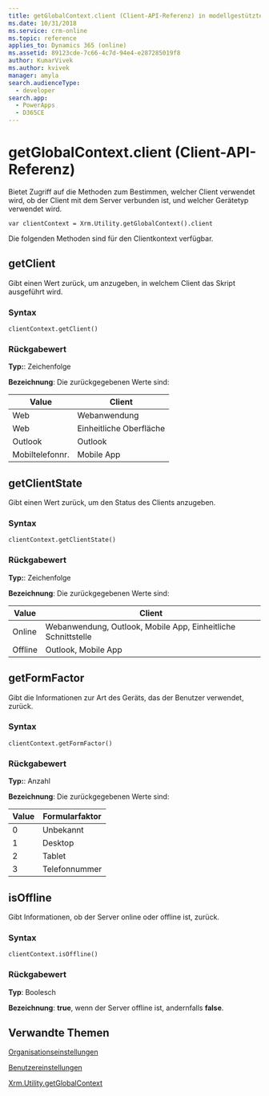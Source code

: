 ```yaml
---
title: getGlobalContext.client (Client-API-Referenz) in modellgestützten Apps| MicrosoftDocs
ms.date: 10/31/2018
ms.service: crm-online
ms.topic: reference
applies_to: Dynamics 365 (online)
ms.assetid: 89123cde-7c66-4c7d-94e4-e287285019f8
author: KumarVivek
ms.author: kvivek
manager: amyla
search.audienceType:
  - developer
search.app:
  - PowerApps
  - D365CE
---
```

# <a name="getglobalcontextclient-client-api-reference"></a>getGlobalContext.client (Client-API-Referenz)



Bietet Zugriff auf die Methoden zum Bestimmen, welcher Client verwendet wird, ob der Client mit dem Server verbunden ist, und welcher Gerätetyp verwendet wird.

`var clientContext = Xrm.Utility.getGlobalContext().client`

Die folgenden Methoden sind für den Clientkontext verfügbar.

## <a name="getclient"></a>getClient

Gibt einen Wert zurück, um anzugeben, in welchem Client das Skript ausgeführt wird. 

### <a name="syntax"></a>Syntax

`clientContext.getClient()`

### <a name="return-value"></a>Rückgabewert

**Typ:**: Zeichenfolge

**Bezeichnung**: Die zurückgegebenen Werte sind:

Value |Client | 
|---|---|
|Web |Webanwendung|
|Web |Einheitliche Oberfläche|
|Outlook |Outlook |
|Mobiltelefonnr. |Mobile App |

## <a name="getclientstate"></a>getClientState

Gibt einen Wert zurück, um den Status des Clients anzugeben.

### <a name="syntax"></a>Syntax

`clientContext.getClientState()`

### <a name="return-value"></a>Rückgabewert

**Typ:**: Zeichenfolge

**Bezeichnung**: Die zurückgegebenen Werte sind:

Value |Client | 
|---|---|
|Online |Webanwendung, Outlook, Mobile App, Einheitliche Schnittstelle|
|Offline |Outlook, Mobile App|

## <a name="getformfactor"></a>getFormFactor

Gibt die Informationen zur Art des Geräts, das der Benutzer verwendet, zurück.

### <a name="syntax"></a>Syntax

`clientContext.getFormFactor()`

### <a name="return-value"></a>Rückgabewert

**Typ:**: Anzahl

**Bezeichnung**: Die zurückgegebenen Werte sind:

Value |Formularfaktor | 
|---|---|
|0 |Unbekannt|
|1 |Desktop|
|2 |Tablet |
|3 |Telefonnummer |

## <a name="isoffline"></a>isOffline

Gibt Informationen, ob der Server online oder offline ist, zurück.

### <a name="syntax"></a>Syntax

`clientContext.isOffline()`

### <a name="return-value"></a>Rückgabewert

**Typ**: Boolesch

**Bezeichnung**: **true**, wenn der Server offline ist, andernfalls **false**.

## <a name="related-topics"></a>Verwandte Themen

[Organisationseinstellungen](organizationSettings.md)

[Benutzereinstellungen](userSettings.md)

[Xrm.Utility.getGlobalContext](../getGlobalContext.md)

